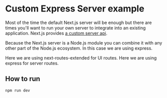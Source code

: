 # Custom Express Server example

Most of the time the default Next.js server will be enough but there are times you'll want to run your own server to integrate into an existing application. Next.js provides [a custom server api](https://nextjs.org/docs/advanced-features/custom-server).

Because the Next.js server is a Node.js module you can combine it with any other part of the Node.js ecosystem. In this case we are using express.

Here we are using next-routes-extended for UI routes.
Here we are using express for server routes.

## How to run

```
npm run dev
```
